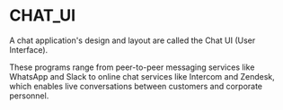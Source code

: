 # CHAT_UI

A chat application's design and layout are called the Chat UI (User Interface). 

These programs range from peer-to-peer messaging services like WhatsApp and Slack to online chat services like Intercom and Zendesk,
which enables live conversations between customers and corporate personnel.

